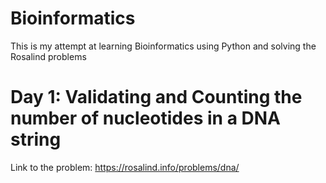 # Bioinformatics
This is my attempt at learning Bioinformatics using Python and solving the Rosalind problems


# Day 1: Validating and Counting the number of nucleotides in a DNA string
Link to the problem: https://rosalind.info/problems/dna/

